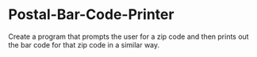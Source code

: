 # Postal-Bar-Code-Printer
Create a program that prompts the user for a zip code and then prints out the bar code for
that zip code in a similar way.
